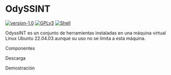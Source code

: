 # OdySSINT

[![version-1.0](https://img.shields.io/badge/version-1.0-green)](https://github.com/javi-ag/OdyssINT/releases/tag/pre-release)
[![GPLv3](https://img.shields.io/badge/license-GPLv3-blue)](https://github.com/javi-ag/OdyssINT/tree/main?tab=CC0-1.0-1-ov-file)
[![Shell](https://img.shields.io/badge/language-shell-red)](https://img.shields.io/badge/language-shell-red)


OdyssINT es un conjunto de herramientas instaladas en una máquina virtual Linux Ubuntu 22.04.03 aunque su uso no se limita a esta máquina.

Componentes

Descarga

Demostración

